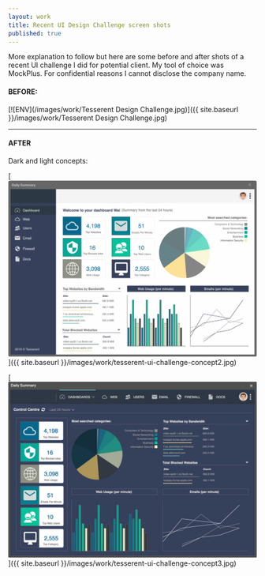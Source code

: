 ```yaml
---
layout: work
title: Recent UI Design Challenge screen shots
published: true
---
```


More explanation to follow but here are some before and after shots of a recent UI challenge I did for potential client.  My tool of choice was MockPlus.  For confidential reasons I cannot disclose the company name.

#### BEFORE:
[![ENV](/images/work/Tesserent Design Challenge.jpg)]({{ site.baseurl }}/images/work/Tesserent Design Challenge.jpg)

---

#### AFTER
Dark and light concepts:

[![ENV](/images/work/tesserent-ui-challenge-concept2.jpg)]({{ site.baseurl }}/images/work/tesserent-ui-challenge-concept2.jpg)

[![ENV](/images/work/tesserent-ui-challenge-concept3.jpg)]({{ site.baseurl }}/images/work/tesserent-ui-challenge-concept3.jpg)
